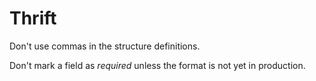 # Thrift

Don't use commas in the structure definitions.

Don't mark a field as *required* unless the format is not yet in production.
